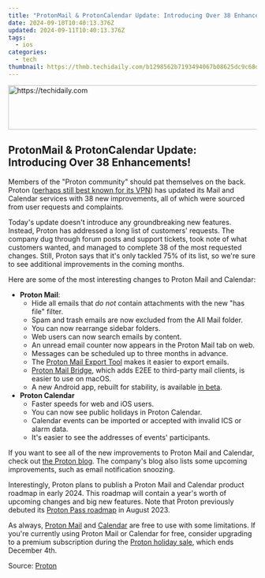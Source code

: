 ```yaml
---
title: "ProtonMail & ProtonCalendar Update: Introducing Over 38 Enhancements!"
date: 2024-09-10T10:40:13.376Z
updated: 2024-09-11T10:40:13.376Z
tags:
  - ios
categories:
  - tech
thumbnail: https://thmb.techidaily.com/b1298562b7193494067b08625dc9c68d20eae1f23bf97adbfc646940ddcb9e4e.jpg
---
```






<!-- affiliate ads begin -->
<a href="https://aidotcom.pxf.io/c/5597632/2134499/19576" target="_top" id="2134499">
  <img src="//a.impactradius-go.com/display-ad/19576-2134499" border="0" alt="https://techidaily.com" width="600" height="90"/>
</a>
<img height="0" width="0" src="https://aidotcom.pxf.io/i/5597632/2134499/19576" style="position:absolute;visibility:hidden;" border="0" />
<!-- affiliate ads end -->




## ProtonMail & ProtonCalendar Update: Introducing Over 38 Enhancements!

Members of the "Proton community" should pat themselves on the back. Proton ([perhaps still best known for its VPN](https://visual-screen-recording.techidaily.com/updated-ps3-playback-a-comprehensible-methodology-for-2024/)) has updated its Mail and Calendar services with 38 new improvements, all of which were sourced from user requests and complaints.

 Today's update doesn't introduce any groundbreaking new features. Instead, Proton has addressed a long list of customers' requests. The company dug through forum posts and support tickets, took note of what customers wanted, and managed to complete 38 of the most requested changes. Still, Proton says that it's only tackled 75% of its list, so we're sure to see additional improvements in the coming months.

 Here are some of the most interesting changes to Proton Mail and Calendar:

* **Proton Mail**:  
   * Hide all emails that _do not_ contain attachments with the new "has file" filter.  
   * Spam and trash emails are now excluded from the All Mail folder.  
   * You can now rearrange sidebar folders.  
   * Web users can now search emails by content.  
   * An unread email counter now appears in the Proton Mail tab on web.  
   * Messages can be scheduled up to three months in advance.  
   * The [Proton Mail Export Tool](https://www.anrdoezrs.net/links/3607085/type/dlg/sid/UUhtgUeUpU2001179/https://proton.me/support/proton-mail-export-tool) makes it easier to export emails.  
   * [Proton Mail Bridge](https://www.anrdoezrs.net/links/3607085/type/dlg/sid/UUhtgUeUpU2001179/https://proton.me/mail/bridge), which adds E2EE to third-party mail clients, is easier to use on macOS.  
   * A new Android app, rebuilt for stability, is available [in beta](https://www.anrdoezrs.net/links/3607085/type/dlg/sid/UUhtgUeUpU2001179/https://proton.me/support/mail-android-beta).
* **Proton Calendar**  
   * Faster speeds for web and iOS users.  
   * You can now see public holidays in Proton Calendar.  
   * Calendar events can be imported or accepted with invalid ICS or alarm data.  
   * It's easier to see the addresses of events' participants.

 If you want to see all of the new improvements to Proton Mail and Calendar, check out [the Proton blog](https://www.anrdoezrs.net/links/3607085/type/dlg/sid/UUhtgUeUpU2001179/https://proton.me/blog/mail-calendar-improvements-2023). The company's blog also lists some upcoming improvements, such as email notification snoozing.

 Interestingly, Proton plans to publish a Proton Mail and Calendar product roadmap in early 2024\. This roadmap will contain a year's worth of upcoming changes and big new features. Note that Proton previously debuted its [Proton Pass roadmap](https://phone-solutions.techidaily.com/how-to-bypass-frp-on-samsung-galaxy-f14-5g-by-drfone-android-unlock-remove-google-frp/) in August 2023.

 As always, [Proton Mail](https://www.anrdoezrs.net/links/3607085/type/dlg/sid/UUhtgUeUpU2001179/https://proton.me/mail) and [Calendar](https://www.anrdoezrs.net/links/3607085/type/dlg/sid/UUhtgUeUpU2001179/https://proton.me/calendar) are free to use with some limitations. If you're currently using Proton Mail or Calendar for free, consider upgrading to a premium subscription during the [Proton holiday sale](https://ios-pokemon-go.techidaily.com/how-does-the-stardust-trade-cost-in-pokemon-go-on-apple-iphone-12-mini-drfone-by-drfone-virtual-ios/), which ends December 4th.

 Source: [Proton](https://www.anrdoezrs.net/links/3607085/type/dlg/sid/UUhtgUeUpU2001179/https://proton.me/blog/mail-calendar-improvements-2023)

<ins class="adsbygoogle"
     style="display:block"
     data-ad-format="autorelaxed"
     data-ad-client="ca-pub-7571918770474297"
     data-ad-slot="1223367746"></ins>



<ins class="adsbygoogle"
     style="display:block"
     data-ad-client="ca-pub-7571918770474297"
     data-ad-slot="8358498916"
     data-ad-format="auto"
     data-full-width-responsive="true"></ins>










